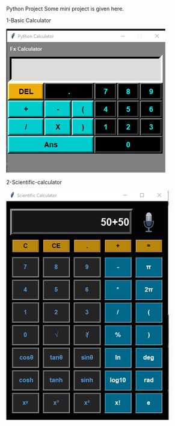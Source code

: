 Python Project
Some mini project is given here.

1-Basic Calculator

![image alt](https://github.com/farhanaiubat95/Python-project-mini/blob/3a90c0739951fa3e68328db08712006a810490c5/1-Basic%20Calculator/basic-calculator.png)


2-Scientific-calculator

![image alt](https://github.com/farhanaiubat95/Python-project-mini/blob/ac27e5e96e0909bfe2af0bdd2ea393bcbf2eddd9/2-Scientific-calculator/scientific-cal.png)
